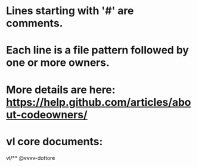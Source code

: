 # Lines starting with '#' are comments.
# Each line is a file pattern followed by one or more owners.

# More details are here: https://help.github.com/articles/about-codeowners/

# vl core documents:
vl/**  @vvvv-dottore